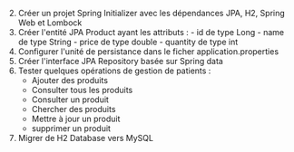 2. Créer un projet Spring Initializer avec les dépendances JPA, H2, Spring Web et Lombock
3. Créer l'entité JPA Product ayant les attributs :
       - id de type Long
       - name de type String
       - price de type double
       - quantity de type int
4. Configurer l'unité de persistance dans le ficher application.properties 
5. Créer l'interface JPA Repository basée sur Spring data
6. Tester quelques opérations de gestion de patients :
    - Ajouter des produits
    - Consulter tous les produits
    - Consulter un produit
    - Chercher des produits
    - Mettre à jour un produit 
    - supprimer un produit
7. Migrer de H2 Database vers MySQL
